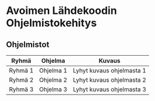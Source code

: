# Avoimen Lähdekoodin Ohjelmistokehitys

## Ohjelmistot

| Ryhmä      | Ohjelma         | Kuvaus                                 |
|------------|-----------------|----------------------------------------|
| Ryhmä 1    | Ohjelma 1       | Lyhyt kuvaus ohjelmasta 1              |
| Ryhmä 2    | Ohjelma 2       | Lyhyt kuvaus ohjelmasta 2              |
| Ryhmä 3    | Ohjelma 3       | Lyhyt kuvaus ohjelmasta 3              |

